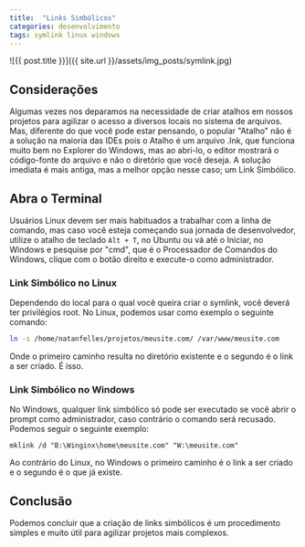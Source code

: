 ```yaml
---
title:  "Links Simbólicos"
categories: desenvolvimento
tags: symlink linux windows
---
```


![{{ post.title }}]({{ site.url }}/assets/img_posts/symlink.jpg)

## Considerações

Algumas vezes nos deparamos na necessidade de criar atalhos em nossos projetos para agilizar o acesso a diversos locais no sistema de arquivos. Mas, diferente do que você pode estar pensando, o popular "Atalho" não é a solução na maioria das IDEs pois o Atalho é um arquivo .Ink, que funciona muito bem no Explorer do Windows, mas ao abri-lo, o editor mostrará o código-fonte do arquivo e não o diretório que você deseja. A solução imediata é mais antiga, mas a melhor opção nesse caso; um Link Simbólico.

## Abra o Terminal

Usuários Linux devem ser mais habituados a trabalhar com a linha de comando, mas caso você esteja começando sua jornada de desenvolvedor, utilize o atalho de teclado `Alt + T`, no Ubuntu ou vá até o Iniciar, no Windows e pesquise por "cmd", que é o Processador de Comandos do Windows, clique com o botão direito e execute-o como administrador.

### Link Simbólico no Linux

Dependendo do local para o qual você queira criar o symlink, você deverá ter privilégios root.
No Linux, podemos usar como exemplo o seguinte comando:

```sh
ln -s /home/natanfelles/projetos/meusite.com/ /var/www/meusite.com
```

Onde o primeiro caminho resulta no diretório existente e o segundo é o link a ser criado. É isso.

### Link Simbólico no Windows

No Windows, qualquer link simbólico só pode ser executado se você abrir o prompt como administrador, caso contrário o comando será recusado. Podemos seguir o seguinte exemplo:

```
mklink /d "B:\Winginx\home\meusite.com" "W:\meusite.com"
```

Ao contrário do Linux, no Windows o primeiro caminho é o link a ser criado e o segundo é o que já existe.

## Conclusão

Podemos concluir que a criação de links simbólicos é um procedimento simples e muito útil para agilizar projetos mais complexos.
